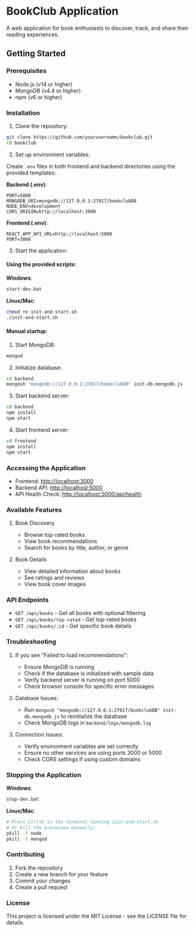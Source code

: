# BookClub Application

A web application for book enthusiasts to discover, track, and share their reading experiences.

## Getting Started

### Prerequisites

- Node.js (v14 or higher)
- MongoDB (v4.4 or higher)
- npm (v6 or higher)

### Installation

1. Clone the repository:
```bash
git clone https://github.com/yourusername/bookclub.git
cd bookclub
```

2. Set up environment variables:

Create `.env` files in both frontend and backend directories using the provided templates:

**Backend (.env)**:
```
PORT=5000
MONGODB_URI=mongodb://127.0.0.1:27017/bookclubDB
NODE_ENV=development
CORS_ORIGIN=http://localhost:3000
```

**Frontend (.env)**:
```
REACT_APP_API_URL=http://localhost:5000
PORT=3000
```

3. Start the application:

#### Using the provided scripts:

**Windows**:
```bash
start-dev.bat
```

**Linux/Mac**:
```bash
chmod +x init-and-start.sh
./init-and-start.sh
```

#### Manual startup:

1. Start MongoDB:
```bash
mongod
```

2. Initialize database:
```bash
cd backend
mongosh "mongodb://127.0.0.1:27017/bookclubDB" init-db.mongodb.js
```

3. Start backend server:
```bash
cd backend
npm install
npm start
```

4. Start frontend server:
```bash
cd frontend
npm install
npm start
```

### Accessing the Application

- Frontend: [http://localhost:3000](http://localhost:3000)
- Backend API: [http://localhost:5000](http://localhost:5000)
- API Health Check: [http://localhost:5000/api/health](http://localhost:5000/api/health)

### Available Features

1. Book Discovery
   - Browse top-rated books
   - View book recommendations
   - Search for books by title, author, or genre

2. Book Details
   - View detailed information about books
   - See ratings and reviews
   - View book cover images

### API Endpoints

- `GET /api/books` - Get all books with optional filtering
- `GET /api/books/top-rated` - Get top-rated books
- `GET /api/books/:id` - Get specific book details

### Troubleshooting

1. If you see "Failed to load recommendations":
   - Ensure MongoDB is running
   - Check if the database is initialized with sample data
   - Verify backend server is running on port 5000
   - Check browser console for specific error messages

2. Database Issues:
   - Run `mongosh "mongodb://127.0.0.1:27017/bookclubDB" init-db.mongodb.js` to reinitialize the database
   - Check MongoDB logs in `backend/logs/mongodb.log`

3. Connection Issues:
   - Verify environment variables are set correctly
   - Ensure no other services are using ports 3000 or 5000
   - Check CORS settings if using custom domains

### Stopping the Application

**Windows**:
```bash
stop-dev.bat
```

**Linux/Mac**:
```bash
# Press Ctrl+C in the terminal running init-and-start.sh
# Or kill the processes manually:
pkill -f node
pkill -f mongod
```

### Contributing

1. Fork the repository
2. Create a new branch for your feature
3. Commit your changes
4. Create a pull request

### License

This project is licensed under the MIT License - see the LICENSE file for details.
